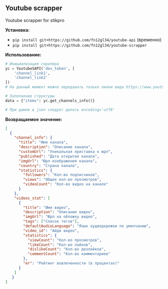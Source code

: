 ## Youtube scrapper
Youtube scrapper for stikpro

**Установка:**
* `pip install git+https://github.com/fn12gl34/youtube-api` (временно)
* `pip install git+https://github.com/fn12gl34/youtube-scrapper`

**Использование:**
```python
# Инициализация скрапера
yc = YoutubeSAPI('dev_token', [
    'channel_link1',
    'channel_link2'
])
# На данный момент можно передавать только линки вида https://www.youtube.com/channel/UCWmg4yE--6K8Kvr7BEGQFIw

# Заполнение структуры
data = {"items": yc.get_channels_info()}

# При дампе в json следует делать encoding='utf8'
```

**Возвращаемое значение:**
```json
[
  {
    "channel_info": {
      "title": "Имя канала",
      "description": "Описание канала",
      "customUrl": "Уникальная приставка к юрл",
      "published": "Дата открытия канала",
      "imgUrl": "Юрл изображения канала",
      "country": "Страна канала",
      "statistics": {
        "followers": "Кол-во подписчиков",
        "views": "Общее кол-во просмотров",
        "videoCount": "Кол-во видео на канале"
      }
    },
    "videos_stat": [
      {
        "title": "Имя видео",
        "description": "Описание видео",
        "imgUrl": "Юрл на обложку видео",
        "tags": ["Список тегов"],
        "defaultAudioLanguage": "Язык аудиодорожки по умолчанию",
        "video_id": "Айди видео",
        "statistics": {
          "viewCount": "Кол-во просмотров",
          "likeCount": "Кол-во лайков",
          "dislikeCount": "Кол-во дизлайков",
          "commentCount": "Кол-во комментариев"
        },
        "er": "Рейтинг вовлеченности (в процентах)"
      }
    ]
   }
]
```
